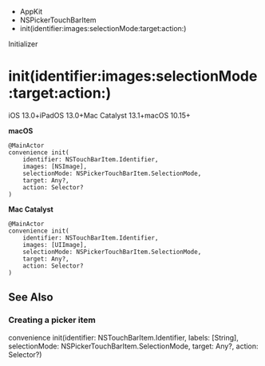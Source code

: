 

- AppKit
- NSPickerTouchBarItem
-  init(identifier:images:selectionMode:target:action:) 

Initializer

# init(identifier:images:selectionMode:target:action:)

iOS 13.0+iPadOS 13.0+Mac Catalyst 13.1+macOS 10.15+

**macOS**

``` source
@MainActor
convenience init(
    identifier: NSTouchBarItem.Identifier,
    images: [NSImage],
    selectionMode: NSPickerTouchBarItem.SelectionMode,
    target: Any?,
    action: Selector?
)
```

**Mac Catalyst**

``` source
@MainActor
convenience init(
    identifier: NSTouchBarItem.Identifier,
    images: [UIImage],
    selectionMode: NSPickerTouchBarItem.SelectionMode,
    target: Any?,
    action: Selector?
)
```

## See Also

### Creating a picker item

convenience init(identifier: NSTouchBarItem.Identifier, labels: [String], selectionMode: NSPickerTouchBarItem.SelectionMode, target: Any?, action: Selector?)

